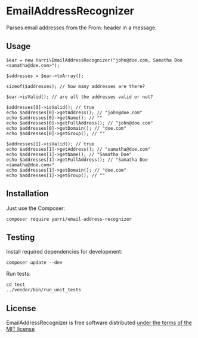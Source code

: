 EmailAddressRecognizer
======================

Parses email addresses from the From: header in a message.

Usage
-----

    $ear = new Yarri\EmailAddressRecognizer("john@doe.com, Samatha Doe <samatha@doe.com>");

    $addresses = $ear->toArray();

    sizeof($addresses); // how many addresses are there?

    $ear->isValid(); // are all the addresses valid or not?

    $addresses[0]->isValid(); // true
    echo $addresses[0]->getAddress(); // "john@doe.com"
    echo $addresses[0]->getName(); // ""
    echo $addresses[0]->getFullAddress(); // "john@doe.com"
    echo $addresses[0]->getDomain(); // "doe.com"
    echo $addresses[0]->getGroup(); // ""

    $addresses[1]->isValid(); // true
    echo $addresses[1]->getAddress(); // "samatha@doe.com"
    echo $addresses[1]->getName(); // "Samatha Doe"
    echo $addresses[1]->getFullAddress(); // "Samatha Doe <samatha@doe.com>"
    echo $addresses[1]->getDomain(); // "doe.com"
    echo $addresses[1]->getGroup(); // ""

Installation
------------

Just use the Composer:

    composer require yarri/email-address-recognizer

Testing
-------

Install required dependencies for development:

    composer update --dev

Run tests:

    cd test
    ../vendor/bin/run_unit_tests

License
-------

EmailAddressRecognizer is free software distributed [under the terms of the MIT license](http://www.opensource.org/licenses/mit-license)

[//]: # ( vim: set ts=2 et: )
